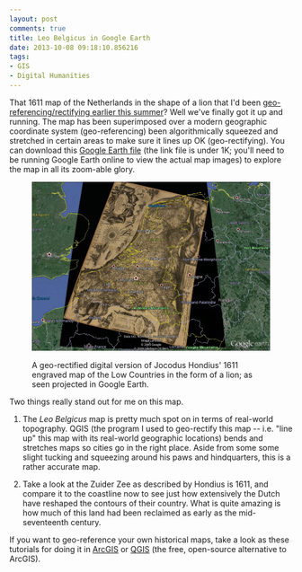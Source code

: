 ```yaml
---
layout: post
comments: true
title: Leo Belgicus in Google Earth
date: 2013-10-08 09:18:10.856216
tags:
- GIS
- Digital Humanities
---
```


That 1611 map of the Netherlands in the shape of a lion that I'd been [geo-referencing/rectifying earlier this summer](/2013/06/08/georeferencing-hondius.html)? Well we've finally got it up and running. The map has been superimposed over a modern geographic coordinate system (geo-referencing) been algorithmically squeezed and stretched in certain areas to make sure it lines up OK (geo-rectifying). You can download this [Google Earth file](http://artinterp.org/hondius/leo_belgicus.kml) (the link file is under 1K; you'll need to be running Google Earth online to view the actual map images) to explore the map in all its zoom-able glory.


<figure>
<p><a href="/assets/images/ge_leo.jpg"><img src="/assets/images-display/ge_leo.png" alt="Leo Belgicus Google Earth layer" /></a></p>
<figcaption>A geo-rectified digital version of Jocodus Hondius' 1611 engraved map of the Low Countries in the form of a lion; as seen projected in Google Earth.</figcaption>
</figure>

Two things really stand out for me on this map.

1. The *Leo Belgicus* map is pretty much spot on in terms of real-world topography. QGIS (the program I used to geo-rectify this map -- i.e. "line up" this map with its real-world geographic locations) bends and stretches maps so cities go in the right place. Aside from some some slight tucking and squeezing around his paws and hindquarters, this is a rather accurate map.

2. Take a look at the Zuider Zee as described by Hondius is 1611, and compare it to the coastline now to see just how extensively the Dutch have reshaped the contours of their country. What is quite amazing is how much of this land had been reclaimed as early as the mid-seventeenth century.

If you want to geo-reference your own historical maps, take a look as these tutorials for doing it in [ArcGIS](http://spatialhistory.wordpress.com/2013/08/14/georeferencing-historic-maps-going-further/) or [QGIS](http://qgis.spatialthoughts.com/2012/02/tutorial-georeferencing-topo-sheets.html) (the free, open-source alternative to ArcGIS).
